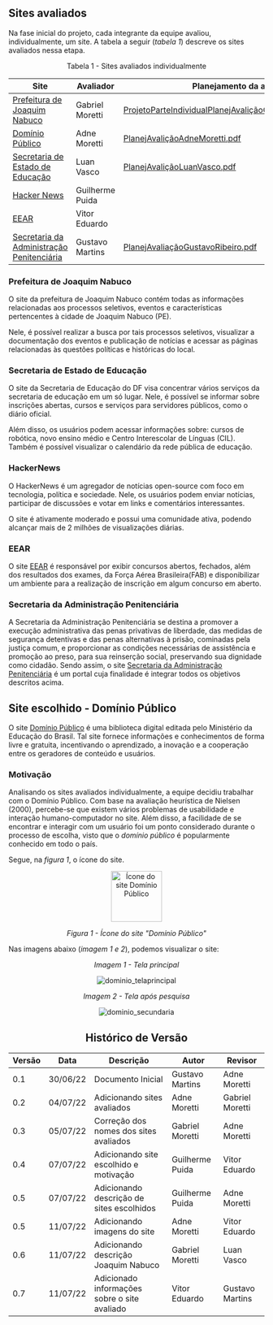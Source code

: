 ## Sites avaliados 

Na fase inicial do projeto, cada integrante da equipe avaliou, individualmente, um site.
A tabela a seguir (_tabela 1_) descreve os sites avaliados nessa etapa.

<figcaption><center>
    Tabela 1 - Sites avaliados individualmente
</figcaption>

 Site |  Avaliador | Planejamento da avaliação | Avaliação
 ---- | ---------- | ------------------------- | ---------
[Prefeitura de Joaquim Nabuco](https://joaquimnabuco.pe.gov.br/v1/)  | Gabriel Moretti | [ProjetoParteIndividualPlanejAvaliçãoGabrielMorettiDeSouza.pdf](https://github.com/Interacao-Humano-Computador/2022.1-Dominio-Publico/files/9155163/ProjetoParteIndividualPlanejAvalicaoGabrielMorettiDeSouza.pdf) | [PlojetoParteIndividualMetodoeAvaliçãoGabrielMorettiDeSouza.pdf](https://github.com/Interacao-Humano-Computador/2022.1-Dominio-Publico/files/9155160/PlojetoParteIndividualMetodoeAvalicaoGabrielMorettiDeSouza.pdf) |
[Domínio Público](http://www.dominiopublico.gov.br/pesquisa/PesquisaObraForm.do)  | Adne Moretti | [PlanejAvaliçãoAdneMoretti.pdf](https://github.com/Interacao-Humano-Computador/2022.1-Dominio-Publico/files/9151612/ProjetoParteIndividualPlanejAvalicaoAdneMoretti.pdf) |[MetodoeAvaliçãoAdneMoretti.pdf](https://github.com/Interacao-Humano-Computador/2022.1-Dominio-Publico/files/9151620/ProjetoParteIndividualMetodoeAvalicaoAdneMoretti.1.pdf)
[Secretaria de Estado de Educação](https://www.educacao.df.gov.br/)  | Luan Vasco |[PlanejAvaliçãoLuanVasco.pdf](https://github.com/Interacao-Humano-Computador/2022.1-Dominio-Publico/files/9151595/planejamento_luan.pdf)|[MetodoeAvaliçãoLuanVasco.pdf](https://github.com/Interacao-Humano-Computador/2022.1-Dominio-Publico/files/9151596/avaliacaosse.pdf)
[Hacker News](https://news.ycombinator.com/)  | Guilherme Puida |
[EEAR](https://ingresso.eear.aer.mil.br/)  | Vitor Eduardo
[Secretaria da Administração Penitenciária](http://www.sap.sp.gov.br/) | Gustavo Martins | [PlanejAvaliaçãoGustavoRibeiro.pdf](https://github.com/Interacao-Humano-Computador/2022.1-Dominio-Publico/files/9155144/ProjetoParteIndividualPlanejAvalicaoGustavoMartinsRibeiro.pdf) | [MetodoeAvaliaçãoGustavoRibeiro.pdf](https://github.com/Interacao-Humano-Computador/2022.1-Dominio-Publico/files/9151620/ProjetoParteIndividualMetodoeAvalicaoAdneMoretti.1.pdf)

### Prefeitura de Joaquim Nabuco

O site da prefeitura de Joaquim Nabuco contém todas as informações relacionadas aos processos seletivos, eventos e características pertencentes à cidade de Joaquim Nabuco (PE).

Nele, é possível realizar a busca por tais processos seletivos, visualizar a documentação dos eventos e publicação de notícias e acessar as páginas relacionadas às questões políticas e históricas do local.

### Secretaria de Estado de Educação

O site da Secretaria de Educação do DF visa concentrar vários serviços da secretaria de educação em um só lugar.
Nele, é possível se informar sobre inscrições abertas, cursos e serviços para servidores públicos, como o diário oficial.

Além disso, os usuários podem acessar informações sobre: cursos de robótica, novo ensino médio e Centro Interescolar de Línguas (CIL).
Também é possível visualizar o calendário da rede pública de educação.

### HackerNews

O HackerNews é um agregador de notícias open-source com foco em tecnologia, política e sociedade.
Nele, os usuários podem enviar notícias, participar de discussões e votar em links e comentários interessantes.

O site é ativamente moderado e possui uma comunidade ativa, podendo alcançar mais de 2 milhões de visualizações diárias.

### EEAR

O site [EEAR](https://ingresso.eear.aer.mil.br/) é responsável por exibir concursos abertos, fechados, além dos resultados dos exames, da Força Aérea Brasileira(FAB) e disponibilizar um ambiente para a realização de inscrição em algum concurso em aberto.
    
### Secretaria da Administração Penitenciária
A Secretaria da Administração Penitenciária se destina a promover a execução administrativa das penas privativas de liberdade, das medidas de segurança detentivas e das penas alternativas à prisão, cominadas pela justiça comum, e proporcionar as condições necessárias de assistência e promoção ao preso, para sua reinserção social, preservando sua dignidade como cidadão. Sendo assim, o site [Secretaria da Administração Penitenciária](http://www.sap.sp.gov.br/sap.html) é um portal cuja finalidade é integrar todos os objetivos descritos acima.

## Site escolhido - Domínio Público

O site [Domínio Público](http://www.dominiopublico.gov.br/pesquisa/PesquisaObraForm.do) é uma biblioteca digital editada pelo Ministério da Educação do Brasil.
Tal site fornece informações e conhecimentos de forma livre e gratuita, incentivando o aprendizado, a inovação e a cooperação entre os geradores de conteúdo e usuários.

### Motivação


Analisando os sites avaliados individualmente, a equipe decidiu trabalhar com o Domínio Público.
Com base na avaliação heurística de Nielsen (2000), percebe-se que existem vários problemas de usabilidade e interação humano-computador no site.
Além disso, a facilidade de se encontrar e interagir com um usuário foi um ponto considerado durante o processo de escolha, visto que o _domínio público_ é popularmente conhecido em todo o país.

Segue, na _figura 1_, o ícone do site.
<div align="center">
 <img src="assets/imagens/dominio-publico_2.png" alt="Ícone do site Domínio Público" width="100">
 <p><i>Figura 1 - Ícone do site "Domínio Público"</i></p>
</div>

Nas imagens abaixo (_imagem 1 e 2_), podemos visualizar o site:
 <p><center><i>Imagem 1 - Tela principal</i></p>
 
![dominio_telaprincipal](https://user-images.githubusercontent.com/64036847/178316942-a6883f04-0550-422f-8eff-2560cd2a5e92.png)

<p><center><i>Imagem 2 - Tela após pesquisa</i></p>

![dominio_secundaria](https://user-images.githubusercontent.com/64036847/178317231-a562329f-4990-4d1e-9f6e-9f5c09526208.png)



## Histórico de Versão

| Versão | Data | Descrição | Autor | Revisor |
|--------|------|-----------|-------| ------- |
| 0.1 | 30/06/22 | Documento Inicial | Gustavo Martins | Adne Moretti
| 0.2 | 04/07/22 | Adicionando sites avaliados | Adne Moretti | Gabriel Moretti
| 0.3 | 05/07/22 | Correção dos nomes dos sites avaliados | Gabriel Moretti | Adne Moretti
| 0.4 | 07/07/22 | Adicionando site escolhido e motivação | Guilherme Puida | Vitor Eduardo
| 0.5 | 07/07/22 | Adicionando descrição de sites escolhidos | Guilherme Puida | Adne Moretti
| 0.5 | 11/07/22 | Adicionando imagens do site | Adne Moretti | Vitor Eduardo
| 0.6 | 11/07/22 | Adicionando descrição Joaquim Nabuco | Gabriel Moretti | Luan Vasco
| 0.7 | 11/07/22 | Adicionado informações sobre o site avaliado | Vitor Eduardo | Gustavo Martins
